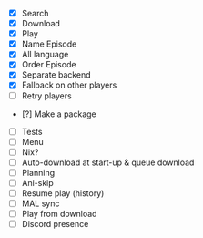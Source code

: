 - [X] Search
- [X] Download
- [X] Play
- [X] Name Episode
- [X] All language
- [X] Order Episode
- [X] Separate backend
- [X] Fallback on other players
- [ ] Retry players
- [?] Make a package
- [ ] Tests
- [ ] Menu
- [ ] Nix?
- [ ] Auto-download at start-up & queue download
- [ ] Planning
- [ ] Ani-skip
- [ ] Resume play (history)
- [ ] MAL sync
- [ ] Play from download
- [ ] Discord presence
